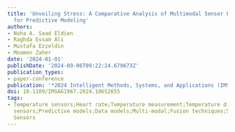 ```yaml
---
title: 'Unveiling Stress: A Comparative Analysis of Multimodal Sensor Fusion Techniques
  for Predictive Modeling'
authors:
- Noha A. Saad Eldien
- Raghda Essam Ali
- Mustafa Ezzeldin
- Moamen Zaher
date: '2024-01-01'
publishDate: '2024-09-06T09:22:24.679673Z'
publication_types:
- paper-conference
publication: '*2024 Intelligent Methods, Systems, and Applications (IMSA)*'
doi: 10.1109/IMSA61967.2024.10652655
tags:
- Temperature sensors;Heart rate;Temperature measurement;Temperature distribution;Multimodal
  sensors;Predictive models;Data models;Multi-modal;Fusion techniques;Stress Detection;Body
  Sensors
---
```

